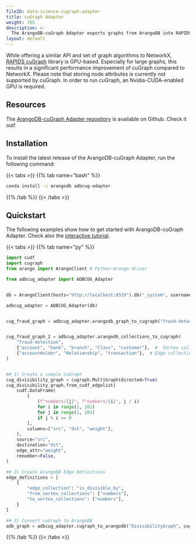 ```yaml
---
fileID: data-science-cugraph-adapter
title: cuGraph Adapter
weight: 765
description: >- 
  The ArangoDB-cuGraph Adapter exports graphs from ArangoDB into RAPIDS cuGraph, a library of collective GPU-accelerated graph algorithms, and vice-versa
layout: default
---
```

While offering a similar API and set of graph algorithms to NetworkX,
[RAPIDS cuGraph](https://docs.rapids.ai/api/cugraph/stable/)
library is GPU-based. Especially for large graphs, this
results in a significant performance improvement of cuGraph compared to NetworkX.
Please note that storing node attributes is currently not supported by cuGraph.
In order to run cuGraph, an Nvidia-CUDA-enabled GPU is required.

## Resources

The [ArangoDB-cuGraph Adapter repository](https://github.com/arangoml/cugraph-adapter)
is available on Github. Check it out!

## Installation

To install the latest release of the ArangoDB-cuGraph Adapter,
run the following command:

{{< tabs >}}
{{% tab name="bash" %}}
```bash
conda install -c arangodb adbcug-adapter
```
{{% /tab %}}
{{< /tabs >}}

## Quickstart

The following examples show how to get started with ArangoDB-cuGraph Adapter.
Check also the 
[interactive tutorial](https://colab.research.google.com/github/arangoml/cugraph-adapter/blob/master/examples/ArangoDB_cuGraph_Adapter.ipynb).

{{< tabs >}}
{{% tab name="py" %}}
```py
import cudf
import cugraph
from arango import ArangoClient # Python-Arango driver

from adbcug_adapter import ADBCUG_Adapter


db = ArangoClient(hosts="http://localhost:8529").db("_system", username="root", password="")

adbcug_adapter = ADBCUG_Adapter(db)


cug_fraud_graph = adbcug_adapter.arangodb_graph_to_cugraph("fraud-detection")


cug_fraud_graph_2 = adbcug_adapter.arangodb_collections_to_cugraph(
    "fraud-detection",
    {"account", "bank", "branch", "Class", "customer"},  #  Vertex collections
    {"accountHolder", "Relationship", "transaction"},  # Edge collections
)


## 1) Create a sample cuGraph
cug_divisibility_graph = cugraph.MultiGraph(directed=True)
cug_divisibility_graph.from_cudf_edgelist(
    cudf.DataFrame(
        [
            (f"numbers/{j}", f"numbers/{i}", j / i)
            for i in range(1, 101)
            for j in range(1, 101)
            if j % i == 0
        ],
        columns=["src", "dst", "weight"],
    ),
    source="src",
    destination="dst",
    edge_attr="weight",
    renumber=False,
)

## 2) Create ArangoDB Edge Definitions
edge_definitions = [
    {
        "edge_collection": "is_divisible_by",
        "from_vertex_collections": ["numbers"],
        "to_vertex_collections": ["numbers"],
    }
]

## 3) Convert cuGraph to ArangoDB
adb_graph = adbcug_adapter.cugraph_to_arangodb("DivisibilityGraph", cug_graph, edge_definitions)
```
{{% /tab %}}
{{< /tabs >}}